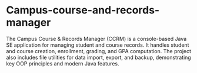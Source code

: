 # Campus-course-and-records-manager
The Campus Course &amp; Records Manager (CCRM) is a console-based Java SE application for managing student and course records. It handles student and course creation, enrollment, grading, and GPA computation. The project also includes file utilities for data import, export, and backup, demonstrating key OOP principles and modern Java features.
